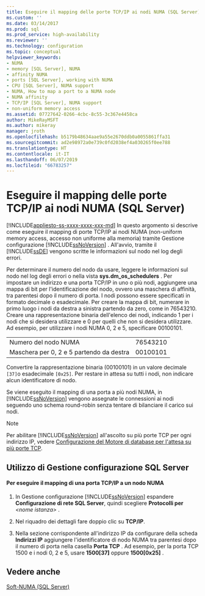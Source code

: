 ```yaml
---
title: Eseguire il mapping delle porte TCP/IP ai nodi NUMA (SQL Server) | Microsoft Docs
ms.custom: ''
ms.date: 03/14/2017
ms.prod: sql
ms.prod_service: high-availability
ms.reviewer: ''
ms.technology: configuration
ms.topic: conceptual
helpviewer_keywords:
- NUMA
- memory [SQL Server], NUMA
- affinity NUMA
- ports [SQL Server], working with NUMA
- CPU [SQL Server], NUMA support
- NUMA, How to map a port to a NUMA node
- NUMA affinity
- TCP/IP [SQL Server], NUMA support
- non-uniform memory access
ms.assetid: 07727642-0266-4cbc-8c55-3c367e4458ca
author: MikeRayMSFT
ms.author: mikeray
manager: jroth
ms.openlocfilehash: b5179b48634aae9a55e2670ddb0a0055861ffa31
ms.sourcegitcommit: ad2e98972a0e739c0fd2038ef4a030265f0ee788
ms.translationtype: HT
ms.contentlocale: it-IT
ms.lasthandoff: 06/07/2019
ms.locfileid: "66783257"
---
```

# <a name="map-tcp-ip-ports-to-numa-nodes-sql-server"></a>Eseguire il mapping delle porte TCP/IP ai nodi NUMA (SQL Server)
[!INCLUDE[appliesto-ss-xxxx-xxxx-xxx-md](../../includes/appliesto-ss-xxxx-xxxx-xxx-md.md)]
  In questo argomento si descrive come eseguire il mapping di porte TCP/IP ai nodi NUMA (non-uniform memory access, accesso non uniforme alla memoria) tramite Gestione configurazione [!INCLUDE[ssNoVersion](../../includes/ssnoversion-md.md)] . All'avvio, tramite il [!INCLUDE[ssDE](../../includes/ssde-md.md)] vengono scritte le informazioni sul nodo nel log degli errori.  
  
 Per determinare il numero del nodo da usare, leggere le informazioni sul nodo nel log degli errori o nella vista **sys.dm_os_schedulers** . Per impostare un indirizzo e una porta TCP/IP in uno o più nodi, aggiungere una mappa di bit per l'identificazione del nodo, ovvero una maschera di affinità, tra parentesi dopo il numero di porta. I nodi possono essere specificati in formato decimale o esadecimale. Per creare la mappa di bit, numerare in primo luogo i nodi da destra a sinistra partendo da zero, come in 76543210. Creare una rappresentazione binaria dell'elenco dei nodi, indicando 1 per i nodi che si desidera utilizzare e 0 per quelli che non si desidera utilizzare. Ad esempio, per utilizzare i nodi NUMA 0, 2 e 5, specificare 00100101.  
  
|||  
|-|-|  
|Numero del nodo NUMA|76543210|  
|Maschera per 0, 2 e 5 partendo da destra|00100101|  
  
 Convertire la rappresentazione binaria (00100101) in un valore decimale `[37]`o esadecimale `[0x25]`. Per restare in attesa su tutti i nodi, non indicare alcun identificatore di nodo.  
  
 Se viene eseguito il mapping di una porta a più nodi NUMA, in [!INCLUDE[ssNoVersion](../../includes/ssnoversion-md.md)] vengono assegnate le connessioni ai nodi seguendo uno schema round-robin senza tentare di bilanciare il carico sui nodi.  
  
> [!NOTE]  
>  Per abilitare [!INCLUDE[ssNoVersion](../../includes/ssnoversion-md.md)] all'ascolto su più porte TCP per ogni indirizzo IP, vedere [Configurazione del Motore di database per l'attesa su più porte TCP](../../database-engine/configure-windows/configure-the-database-engine-to-listen-on-multiple-tcp-ports.md).  
  
##  <a name="SSMSProcedure"></a> Utilizzo di Gestione configurazione SQL Server  
  
#### <a name="to-map-a-tcpip-port-to-a-numa-node"></a>Per eseguire il mapping di una porta TCP/IP a un nodo NUMA  
  
1.  In Gestione configurazione [!INCLUDE[ssNoVersion](../../includes/ssnoversion-md.md)] espandere **Configurazione di rete SQL Server**, quindi scegliere **Protocolli per** *\<nome istanza>* .  
  
2.  Nel riquadro dei dettagli fare doppio clic su **TCP/IP**.  
  
3.  Nella sezione corrispondente all'indirizzo IP da configurare della scheda **Indirizzi IP** aggiungere l'identificatore di nodo NUMA tra parentesi dopo il numero di porta nella casella **Porta TCP** . Ad esempio, per la porta TCP 1500 e i nodi 0, 2 e 5, usare **1500[37]** oppure **1500[0x25]** .  
  
## <a name="see-also"></a>Vedere anche  
 [Soft-NUMA &#40;SQL Server&#41;](../../database-engine/configure-windows/soft-numa-sql-server.md)  
  
  
